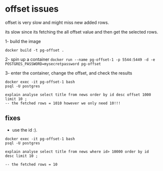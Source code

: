 # offset issues

offset is very slow and might miss new added rows.

its slow since its fetching the all offset value and then get the selected rows.

1- build the image

`docker build -t pg-offset .`


2- spin up a container
`
docker run --name pg-offset-1 -p 5544:5449 -d -e POSTGRES_PASSWORD=mysecretpassword pg-offset
`

3- enter the container, change the offset, and check the results
```
docker exec -it pg-offset-1 bash
psql -U postgres

explain analyse select title from news order by id desc offset 1000 limit 10 ;
-- the fetched rows = 1010 however we only need 10!!!
```

## fixes
- use the id :).

```
docker exec -it pg-offset-1 bash
psql -U postgres

explain analyse select title from news where id> 10000 order by id desc limit 10 ;

-- the fetched rows = 10

```